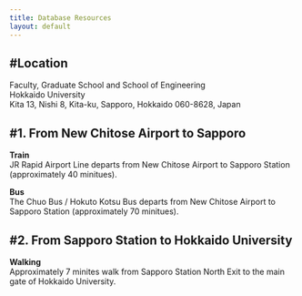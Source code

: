 ```yaml
---
title: Database Resources
layout: default
---
```


#Location
------------------------------------
Faculty, Graduate School and School of Engineering<br>
Hokkaido University<br>
Kita 13, Nishi 8, Kita-ku, Sapporo, Hokkaido 060-8628, Japan<br>

#1. From New Chitose Airport to Sapporo 
--------------------------------------
<strong>Train</strong><br>
JR Rapid Airport Line departs from New Chitose Airport to Sapporo Station (approximately 40 minitues).<br>

<strong>Bus</strong><br>
The Chuo Bus / Hokuto Kotsu Bus departs from New Chitose Airport to Sapporo Station (approximately 70 minitues).<br>

#2. From Sapporo Station to Hokkaido University
--------------------------------------
<strong>Walking</strong><br>
Approximately 7 minites walk from Sapporo Station North Exit to the main gate of Hokkaido University.




